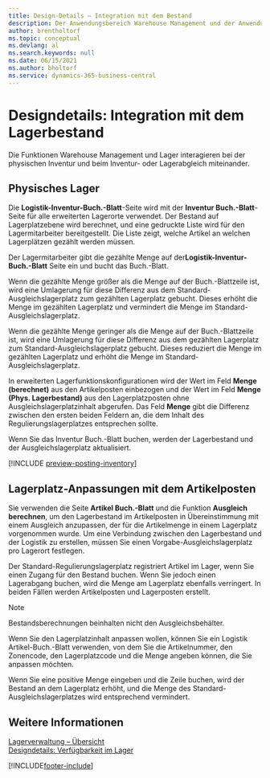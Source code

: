 ```yaml
---
title: Design-Details – Integration mit dem Bestand
description: Der Anwendungsbereich Warehouse Management und der Anwendungsbereich Inventur interagieren bei der physischen Inventur und beim Inventur- oder Lagerabgleich miteinander.
author: brentholtorf
ms.topic: conceptual
ms.devlang: al
ms.search.keywords: null
ms.date: 06/15/2021
ms.author: bholtorf
ms.service: dynamics-365-business-central
---
```

# Designdetails: Integration mit dem Lagerbestand

Die Funktionen Warehouse Management und Lager interagieren bei der physischen Inventur und beim Inventur- oder Lagerabgleich miteinander.  

## Physisches Lager  

Die **Logistik-Inventur-Buch.-Blatt**-Seite wird mit der **Inventur Buch.-Blatt**-Seite für alle erweiterten Lagerorte verwendet. Der Bestand auf Lagerplatzebene wird berechnet, und eine gedruckte Liste wird für den Lagermitarbeiter bereitgestellt. Die Liste zeigt, welche Artikel an welchen Lagerplätzen gezählt werden müssen.  
  
Der Lagermitarbeiter gibt die gezählte Menge auf der**Logistik-Inventur-Buch.-Blatt** Seite ein und bucht das Buch.-Blatt.  
  
Wenn die gezählte Menge größer als die Menge auf der Buch.-Blattzeile ist, wird eine Umlagerung für diese Differenz aus dem Standard-Ausgleichslagerplatz zum gezählten Lagerplatz gebucht. Dieses erhöht die Menge im gezählten Lagerplatz und vermindert die Menge im Standard-Ausgleichslagerplatz.  
  
Wenn die gezählte Menge geringer als die Menge auf der Buch.-Blattzeile ist, wird eine Umlagerung für diese Differenz aus dem gezählten Lagerplatz zum Standard-Ausgleichslagerplatz gebucht. Dieses reduziert die Menge im gezählten Lagerplatz und erhöht die Menge im Standard-Ausgleichslagerplatz.  
  
In erweiterten Lagerfunktionskonfigurationen wird der Wert im Feld **Menge (berechnet)** aus den Artikelposten einbezogen und der Wert im Feld **Menge (Phys. Lagerbestand)** aus den Lagerplatzposten ohne Ausgleichslagerplatzinhalt abgerufen. Das Feld **Menge** gibt die Differenz zwischen den ersten beiden Feldern an, die dem Inhalt des Regulierungslagerplatzes entsprechen sollte.  
  
Wenn Sie das Inventur Buch.-Blatt buchen, werden der Lagerbestand und der Ausgleichslagerplatz aktualisiert.  

[!INCLUDE [preview-posting-inventory](includes/preview-posting-inventory.md)]
  
## Lagerplatz-Anpassungen mit dem Artikelposten  

Sie verwenden die Seite **Artikel Buch.-Blatt** und die Funktion **Ausgleich berechnen**, um den Lagerbestand im Artikelposten in Übereinstimmung mit einem Ausgleich anzupassen, der für die Artikelmenge in einem Lagerplatz vorgenommen wurde. Um eine Verbindung zwischen den Lagerbestand und der Logistik zu erstellen, müssen Sie einen Vorgabe-Ausgleichslagerplatz pro Lagerort festlegen.  
  
Der Standard-Regulierungslagerplatz registriert Artikel im Lager, wenn Sie einen Zugang für den Bestand buchen. Wenn Sie jedoch einen Lagerabgang buchen, wird die Menge am Lagerplatz ebenfalls verringert. In beiden Fällen werden Artikelposten und Lagerposten erstellt.  
  
> [!NOTE]  
> Bestandsberechnungen beinhalten nicht den Ausgleichsbehälter.  
  
Wenn Sie den Lagerplatzinhalt anpassen wollen, können Sie ein Logistik Artikel-Buch.-Blatt verwenden, von dem Sie die Artikelnummer, den Zonencode, den Lagerplatzcode und die Menge angeben können, die Sie anpassen möchten.  
  
Wenn Sie eine positive Menge eingeben und die Zeile buchen, wird der Bestand an dem Lagerplatz erhöht, und die Menge des Standard-Ausgleichslagerplatzes wird entsprechend vermindert.  
  
## Weitere Informationen  

[Lagerverwaltung – Übersicht ](design-details-warehouse-management.md)  
[Designdetails: Verfügbarkeit im Lager](design-details-availability-in-the-warehouse.md)  

[!INCLUDE[footer-include](includes/footer-banner.md)]